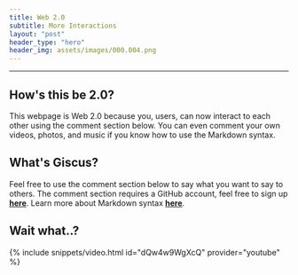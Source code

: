 ```yaml
---
title: Web 2.0
subtitle: More Interactions
layout: "post"
header_type: "hero"
header_img: assets/images/000.004.png
---
```

---

## How's this be 2.0?
This webpage is Web 2.0 because you, users, can now interact to each other using the comment section below. You can even comment your own videos, photos, and music if you know how to use the Markdown syntax.

## What's Giscus?
Feel free to use the comment section below to say what you want to say to others. The comment section requires a GitHub account, feel free to sign up [**here**](https://github.com/join). Learn more about Markdown syntax [**here**](https://docs.github.com/en/get-started/writing-on-github/getting-started-with-writing-and-formatting-on-github).

## Wait what..?
{% include snippets/video.html id="dQw4w9WgXcQ" provider="youtube" %}
